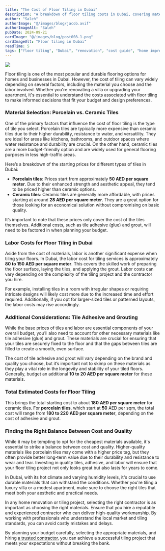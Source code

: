 ```yaml
---
title: "The Cost of Floor Tiling in Dubai"
description: "A breakdown of floor tiling costs in Dubai, covering material choices, labor, and additional expenses for a successful renovation."
author: "Saleh"
authorImage: "@/images/blog/jacob.avif"
authorImageAlt: "Saleh"
pubDate: 2024-09-21
cardImage: "@/images/blog/post008-1.png"
cardImageAlt: "Floor tiling in Dubai"
readTime: 5
tags: ["floor tiling", "Dubai", "renovation", "cost guide", "home improvement"]
---
```



![](@/images/blog/post008-1.png)

Floor tiling is one of the most popular and durable flooring options for homes and businesses in Dubai. However, the cost of tiling can vary widely depending on several factors, including the material you choose and the labor involved. Whether you're renovating a villa or upgrading your apartment, it's essential to understand the costs associated with floor tiling to make informed decisions that fit your budget and design preferences.

### Material Selection: Porcelain vs. Ceramic Tiles

One of the primary factors that influence the cost of floor tiling is the type of tile you select. Porcelain tiles are typically more expensive than ceramic tiles due to their higher durability, resistance to water, and versatility. They are ideal for areas like kitchens, bathrooms, and outdoor spaces where water resistance and durability are crucial. On the other hand, ceramic tiles are a more budget-friendly option and are widely used for general flooring purposes in less high-traffic areas.

Here’s a breakdown of the starting prices for different types of tiles in Dubai:

-   **Porcelain tiles**: Prices start from approximately  **50 AED per square meter**. Due to their enhanced strength and aesthetic appeal, they tend to be priced higher than ceramic options.
-   **Ceramic tiles**: Ceramic tiles are generally more affordable, with prices starting at around  **28 AED per square meter**. They are a great option for those looking for an economical solution without compromising on basic quality.

It’s important to note that these prices only cover the cost of the tiles themselves. Additional costs, such as tile adhesive (glue) and grout, will need to be factored in when planning your budget.

### Labor Costs for Floor Tiling in Dubai

Aside from the cost of materials, labor is another significant expense when tiling your floors. In Dubai, the labor cost for tiling services is approximately **80 to 150 AED per square meter**. This covers the skilled work of preparing the floor surface, laying the tiles, and applying the grout. Labor costs can vary depending on the complexity of the tiling project and the contractor you hire.

For example, installing tiles in a room with irregular shapes or requiring intricate designs will likely cost more due to the increased time and effort required. Additionally, if you opt for larger-sized tiles or patterned layouts, the labor costs may rise accordingly.

### Additional Considerations: Tile Adhesive and Grouting

While the base prices of tiles and labor are essential components of your overall budget, you’ll also need to account for other necessary materials like tile adhesive (glue) and grout. These materials are crucial for ensuring that your tiles are securely fixed to the floor and that the gaps between tiles are filled to create a smooth, even surface.

The cost of tile adhesive and grout will vary depending on the brand and quality you choose, but it’s important not to skimp on these materials as they play a vital role in the longevity and stability of your tiled floors. Generally, budget an additional  **10 to 20 AED per square meter**  for these materials.

### Total Estimated Costs for Floor Tiling

This brings the total starting cost to about **180**  **AED per square meter**  for ceramic tiles. For  **porcelain tiles**, which start at  **50** AED per sqm, the total cost will range from  **180 to 220 AED per square meter**, depending on the cost of adhesive and grout.

### Finding the Right Balance Between Cost and Quality

While it may be tempting to opt for the cheapest materials available, it's essential to strike a balance between cost and quality. Higher-quality materials like porcelain tiles may come with a higher price tag, but they often provide better long-term value due to their durability and resistance to wear and tear. Investing in quality tiles, adhesive, and labor will ensure that your floor tiling project not only looks great but also lasts for years to come.

In Dubai, with its hot climate and varying humidity levels, it's crucial to use durable materials that can withstand the conditions. Whether you're tiling a luxury villa or a modest apartment, make sure to choose the right tiles that meet both your aesthetic and practical needs.

In any home renovation or tiling project, selecting the right contractor is as important as choosing the right materials. Ensure that you hire a reputable and experienced contractor who can deliver high-quality workmanship. By working with professionals who understand the local market and tiling standards, you can avoid costly mistakes and delays.

By planning your budget carefully, selecting the appropriate materials, and hiring  [a trusted contractor](https://dxbrenovations.ae/), you can achieve a successful tiling project that meets your expectations without breaking the bank.